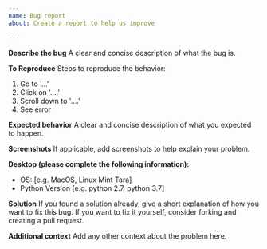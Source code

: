 ```yaml
---
name: Bug report
about: Create a report to help us improve

---
```


**Describe the bug**
A clear and concise description of what the bug is.

**To Reproduce**
Steps to reproduce the behavior:
1. Go to '...'
2. Click on '....'
3. Scroll down to '....'
4. See error

**Expected behavior**
A clear and concise description of what you expected to happen.

**Screenshots**
If applicable, add screenshots to help explain your problem.

**Desktop (please complete the following information):**
 - OS: [e.g. MacOS, Linux Mint Tara]
 - Python Version [e.g. python 2.7, python 3.7]

**Solution**
If you found a solution already, give a short explanation of how you want to fix this bug. If you want to fix it yourself, consider forking and creating a pull request.

**Additional context**
Add any other context about the problem here.
